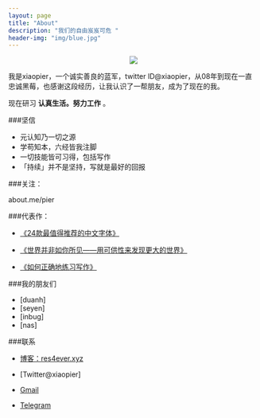 ```yaml
---
layout: page
title: "About"
description: "我们的自由岌岌可危 "
header-img: "img/blue.jpg"
---
```



<center>
    <p><img src="http://i4.buimg.com/4851/4248383527033a3b.jpg" align="center"></p>
</center>

我是xiaopier，一个诚实善良的蓝军，twitter ID@xiaopier，从08年到现在一直忠诚黑莓，也感谢这段经历，让我认识了一帮朋友，成为了现在的我。

现在研习 **认真生活。努力工作** 。

###坚信


- 元认知乃一切之源
- 学苟知本，六经皆我注脚 
- 一切技能皆可习得，包括写作
- 「持续」并不是坚持，写就是最好的回报


###关注：

about.me/pier




###代表作：

- [《24款最值得推荐的中文字体》](http://cnfeat.com/blog/2015/05/22/a-24-chinese-fonts/)

- [《世界并非如你所见——用可供性来发现更大的世界》](http://cnfeat.com/blog/2015/05/01/affordance/)

- [《如何正确地练习写作》](http://cnfeat.com/blog/2015/03/02/how-to-write/)


###我的朋友们

- [duanh]
- [seyen]
- [inbug]
- [nas]

###联系

- [博客：res4ever.xyz]()

- [Twitter@xiaopier]

- [Gmail](xiaopier@gmail.com)

- [Telegram](xiaopier)


<center>
    <p><img src="" align="center"></p>
</center>






